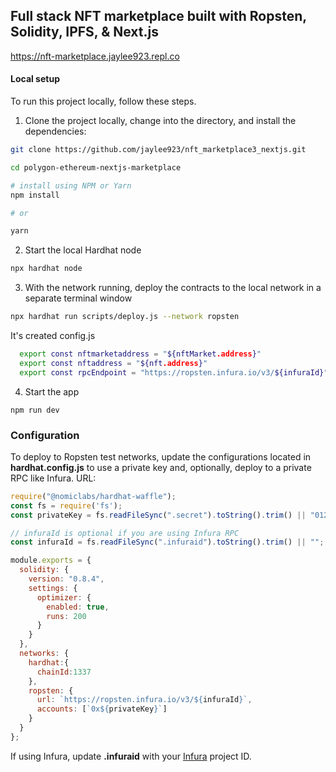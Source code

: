 ## Full stack NFT marketplace built with Ropsten, Solidity, IPFS, & Next.js
https://nft-marketplace.jaylee923.repl.co

#### Local setup

To run this project locally, follow these steps.

1. Clone the project locally, change into the directory, and install the dependencies:

```sh
git clone https://github.com/jaylee923/nft_marketplace3_nextjs.git

cd polygon-ethereum-nextjs-marketplace

# install using NPM or Yarn
npm install

# or

yarn
```

2. Start the local Hardhat node

```sh
npx hardhat node
```

3. With the network running, deploy the contracts to the local network in a separate terminal window

```sh
npx hardhat run scripts/deploy.js --network ropsten
```
It's created config.js
```sh
  export const nftmarketaddress = "${nftMarket.address}"
  export const nftaddress = "${nft.address}"
  export const rpcEndpoint = "https://ropsten.infura.io/v3/${infuraId}"
```

4. Start the app

```
npm run dev
```

### Configuration

To deploy to Ropsten test networks, update the configurations located in __hardhat.config.js__ to use a private key and, optionally, deploy to a private RPC like Infura.
URL: 
```javascript
require("@nomiclabs/hardhat-waffle");
const fs = require('fs');
const privateKey = fs.readFileSync(".secret").toString().trim() || "01234567890123456789";

// infuraId is optional if you are using Infura RPC
const infuraId = fs.readFileSync(".infuraid").toString().trim() || "";

module.exports = {
  solidity: {
    version: "0.8.4",
    settings: {
      optimizer: {
        enabled: true,
        runs: 200
      }
    }
  },
  networks: {
    hardhat:{
      chainId:1337
    },
    ropsten: {
      url: `https://ropsten.infura.io/v3/${infuraId}`, 
      accounts: [`0x${privateKey}`]
    }
  }
};
```

If using Infura, update __.infuraid__ with your [Infura](https://infura.io/) project ID.

